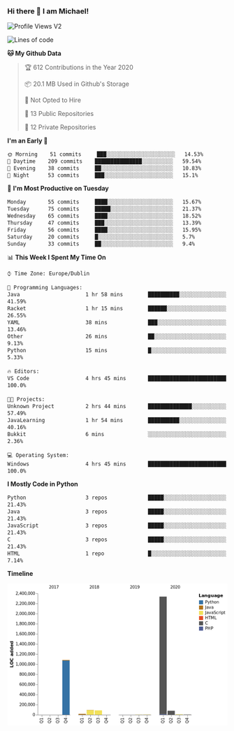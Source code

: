 ### Hi there 👋 I am Michael!

![Profile Views V2](https://komarev.com/ghpvc/?username=AppDevMichael)

<!--START_SECTION:waka-->
![Lines of code](https://img.shields.io/badge/From%20Hello%20World%20I%27ve%20Written-11.8%20million%20lines%20of%20code-blue)

**🐱 My Github Data** 

> 🏆 612 Contributions in the Year 2020
 > 
> 📦 20.1 MB Used in Github's Storage 
 > 
> 🚫 Not Opted to Hire
 > 
> 📜 13 Public Repositories
 > 
> 🔑 12 Private Repositories 

**I'm an Early 🐤** 

```text
🌞 Morning    51 commits     ███░░░░░░░░░░░░░░░░░░░░░░   14.53% 
🌆 Daytime    209 commits    ███████████████░░░░░░░░░░   59.54% 
🌃 Evening    38 commits     ██░░░░░░░░░░░░░░░░░░░░░░░   10.83% 
🌙 Night      53 commits     ███░░░░░░░░░░░░░░░░░░░░░░   15.1%

```
📅 **I'm Most Productive on Tuesday** 

```text
Monday       55 commits     ████░░░░░░░░░░░░░░░░░░░░░   15.67% 
Tuesday      75 commits     █████░░░░░░░░░░░░░░░░░░░░   21.37% 
Wednesday    65 commits     ████░░░░░░░░░░░░░░░░░░░░░   18.52% 
Thursday     47 commits     ███░░░░░░░░░░░░░░░░░░░░░░   13.39% 
Friday       56 commits     ████░░░░░░░░░░░░░░░░░░░░░   15.95% 
Saturday     20 commits     █░░░░░░░░░░░░░░░░░░░░░░░░   5.7% 
Sunday       33 commits     ██░░░░░░░░░░░░░░░░░░░░░░░   9.4%

```


📊 **This Week I Spent My Time On** 

```text
⌚︎ Time Zone: Europe/Dublin

💬 Programming Languages: 
Java                     1 hr 58 mins        ██████████░░░░░░░░░░░░░░░   41.59% 
Racket                   1 hr 15 mins        ██████░░░░░░░░░░░░░░░░░░░   26.55% 
YAML                     38 mins             ███░░░░░░░░░░░░░░░░░░░░░░   13.46% 
Other                    26 mins             ██░░░░░░░░░░░░░░░░░░░░░░░   9.13% 
Python                   15 mins             █░░░░░░░░░░░░░░░░░░░░░░░░   5.33%

🔥 Editors: 
VS Code                  4 hrs 45 mins       █████████████████████████   100.0%

🐱‍💻 Projects: 
Unknown Project          2 hrs 44 mins       ██████████████░░░░░░░░░░░   57.49% 
JavaLearning             1 hr 54 mins        ██████████░░░░░░░░░░░░░░░   40.16% 
Bukkit                   6 mins              ░░░░░░░░░░░░░░░░░░░░░░░░░   2.36%

💻 Operating System: 
Windows                  4 hrs 45 mins       █████████████████████████   100.0%

```

**I Mostly Code in Python** 

```text
Python                   3 repos             █████░░░░░░░░░░░░░░░░░░░░   21.43% 
Java                     3 repos             █████░░░░░░░░░░░░░░░░░░░░   21.43% 
JavaScript               3 repos             █████░░░░░░░░░░░░░░░░░░░░   21.43% 
C                        3 repos             █████░░░░░░░░░░░░░░░░░░░░   21.43% 
HTML                     1 repo              █░░░░░░░░░░░░░░░░░░░░░░░░   7.14%

```


**Timeline**

![Chart not found](https://raw.githubusercontent.com/AppDevMichael/AppDevMichael/master/charts/bar_graph.png) 


<!--END_SECTION:waka-->

